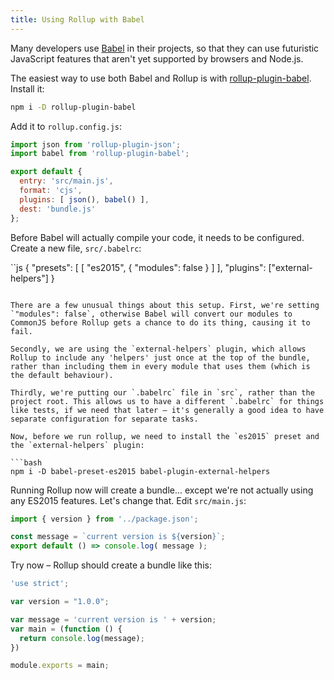 ```yaml
---
title: Using Rollup with Babel
---
```


Many developers use [Babel](https://babeljs.io/) in their projects, so that they can use futuristic JavaScript features that aren't yet supported by browsers and Node.js.

The easiest way to use both Babel and Rollup is with [rollup-plugin-babel](https://github.com/rollup/rollup-plugin-babel). Install it:

```bash
npm i -D rollup-plugin-babel
```

Add it to `rollup.config.js`:

```js
import json from 'rollup-plugin-json';
import babel from 'rollup-plugin-babel';

export default {
  entry: 'src/main.js',
  format: 'cjs',
  plugins: [ json(), babel() ],
  dest: 'bundle.js'
};
```

Before Babel will actually compile your code, it needs to be configured. Create a new file, `src/.babelrc`:

``js
{
  "presets": [
    [
      "es2015",
      {
        "modules": false
      }
    ]
  ],
  "plugins": ["external-helpers"]
}
```

There are a few unusual things about this setup. First, we're setting `"modules": false`, otherwise Babel will convert our modules to CommonJS before Rollup gets a chance to do its thing, causing it to fail.

Secondly, we are using the `external-helpers` plugin, which allows Rollup to include any 'helpers' just once at the top of the bundle, rather than including them in every module that uses them (which is the default behaviour).

Thirdly, we're putting our `.babelrc` file in `src`, rather than the project root. This allows us to have a different `.babelrc` for things like tests, if we need that later – it's generally a good idea to have separate configuration for separate tasks.

Now, before we run rollup, we need to install the `es2015` preset and the `external-helpers` plugin:

```bash
npm i -D babel-preset-es2015 babel-plugin-external-helpers
```

Running Rollup now will create a bundle... except we're not actually using any ES2015 features. Let's change that. Edit `src/main.js`:

```js
import { version } from '../package.json';

const message = `current version is ${version}`;
export default () => console.log( message );
```

Try now – Rollup should create a bundle like this:

```js
'use strict';

var version = "1.0.0";

var message = 'current version is ' + version;
var main = (function () {
  return console.log(message);
})

module.exports = main;
```
